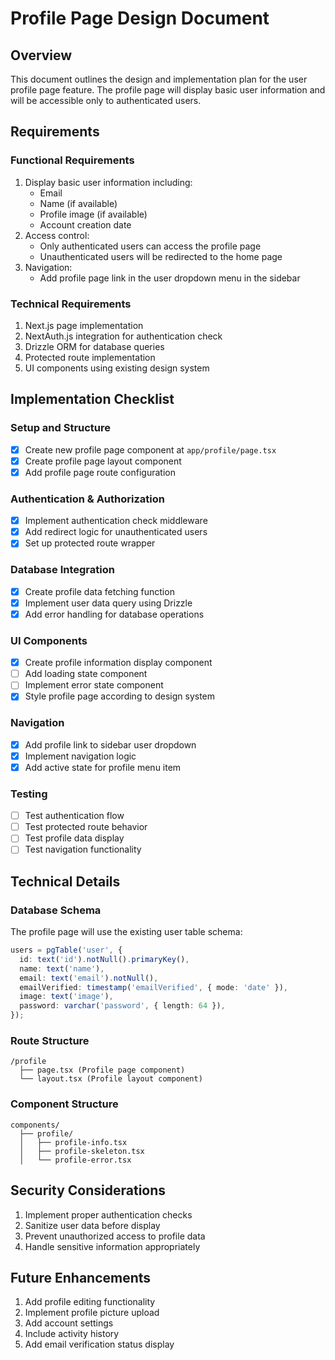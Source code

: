 # Profile Page Design Document

## Overview
This document outlines the design and implementation plan for the user profile page feature. The profile page will display basic user information and will be accessible only to authenticated users.

## Requirements

### Functional Requirements
1. Display basic user information including:
   - Email
   - Name (if available)
   - Profile image (if available)
   - Account creation date
2. Access control:
   - Only authenticated users can access the profile page
   - Unauthenticated users will be redirected to the home page
3. Navigation:
   - Add profile page link in the user dropdown menu in the sidebar

### Technical Requirements
1. Next.js page implementation
2. NextAuth.js integration for authentication check
3. Drizzle ORM for database queries
4. Protected route implementation
5. UI components using existing design system

## Implementation Checklist

### Setup and Structure
- [x] Create new profile page component at `app/profile/page.tsx`
- [x] Create profile page layout component
- [x] Add profile page route configuration

### Authentication & Authorization
- [x] Implement authentication check middleware
- [x] Add redirect logic for unauthenticated users
- [x] Set up protected route wrapper

### Database Integration
- [x] Create profile data fetching function
- [x] Implement user data query using Drizzle
- [x] Add error handling for database operations

### UI Components
- [x] Create profile information display component
- [ ] Add loading state component
- [ ] Implement error state component
- [x] Style profile page according to design system

### Navigation
- [x] Add profile link to sidebar user dropdown
- [x] Implement navigation logic
- [x] Add active state for profile menu item

### Testing
- [ ] Test authentication flow
- [ ] Test protected route behavior
- [ ] Test profile data display
- [ ] Test navigation functionality

## Technical Details

### Database Schema
The profile page will use the existing user table schema:
```typescript
users = pgTable('user', {
  id: text('id').notNull().primaryKey(),
  name: text('name'),
  email: text('email').notNull(),
  emailVerified: timestamp('emailVerified', { mode: 'date' }),
  image: text('image'),
  password: varchar('password', { length: 64 }),
});
```

### Route Structure
```
/profile
  ├── page.tsx (Profile page component)
  └── layout.tsx (Profile layout component)
```

### Component Structure
```
components/
  ├── profile/
  │   ├── profile-info.tsx
  │   ├── profile-skeleton.tsx
  │   └── profile-error.tsx
```

## Security Considerations
1. Implement proper authentication checks
2. Sanitize user data before display
3. Prevent unauthorized access to profile data
4. Handle sensitive information appropriately

## Future Enhancements
1. Add profile editing functionality
2. Implement profile picture upload
3. Add account settings
4. Include activity history
5. Add email verification status display
